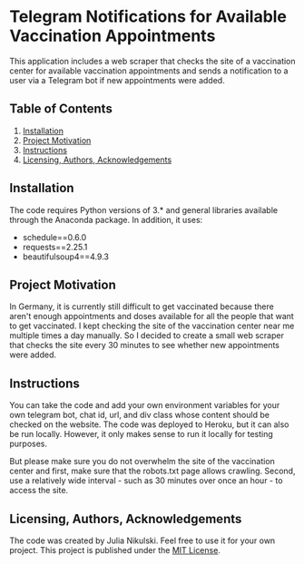 # Telegram Notifications for Available Vaccination Appointments
This application includes a web scraper that checks the site of a vaccination center for available vaccination appointments and sends a notification to a user via a Telegram bot if new appointments were added.

## Table of Contents
1. [Installation](#installation)
2. [Project Motivation](#motivation)
3. [Instructions](#instructions)
4. [Licensing, Authors, Acknowledgements](#licensing)

## Installation
The code requires Python versions of 3.* and general libraries available through the Anaconda package. In addition, it uses:
* schedule==0.6.0
* requests==2.25.1
* beautifulsoup4==4.9.3

## Project Motivation <a name="motivation"></a>
In Germany, it is currently still difficult to get vaccinated because there aren't enough appointments and doses available for all the people that want to get vaccinated. I kept checking the site of the vaccination center near me multiple times a day manually. So I decided to create a small web scraper that checks the site every 30 minutes to see whether new appointments were added. 

## Instructions
You can take the code and add your own environment variables for your own telegram bot, chat id, url, and div class whose content should be checked on the website. The code was deployed to Heroku, but it can also be run locally. However, it only makes sense to run it locally for testing purposes.

But please make sure you do not overwhelm the site of the vaccination center and first, make sure that the robots.txt page allows crawling. Second, use a relatively wide interval - such as 30 minutes over once an hour - to access the site.

## Licensing, Authors, Acknowledgements <a name="licensing"></a>
The code was created by Julia Nikulski. Feel free to use it for your own project. This project is published under the [MIT License](https://github.com/julianikulski/vaccination-info-bot/blob/main/LICENSE.md).
